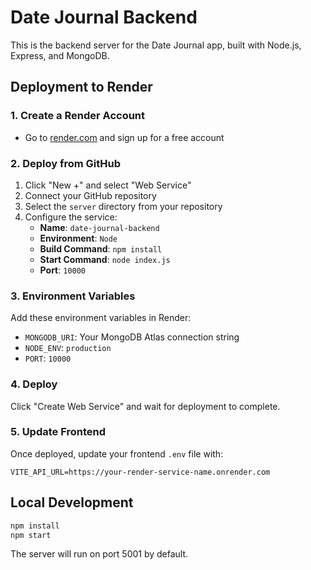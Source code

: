 # Date Journal Backend

This is the backend server for the Date Journal app, built with Node.js, Express, and MongoDB.

## Deployment to Render

### 1. Create a Render Account
- Go to [render.com](https://render.com) and sign up for a free account

### 2. Deploy from GitHub
1. Click "New +" and select "Web Service"
2. Connect your GitHub repository
3. Select the `server` directory from your repository
4. Configure the service:
   - **Name**: `date-journal-backend`
   - **Environment**: `Node`
   - **Build Command**: `npm install`
   - **Start Command**: `node index.js`
   - **Port**: `10000`

### 3. Environment Variables
Add these environment variables in Render:
- `MONGODB_URI`: Your MongoDB Atlas connection string
- `NODE_ENV`: `production`
- `PORT`: `10000`

### 4. Deploy
Click "Create Web Service" and wait for deployment to complete.

### 5. Update Frontend
Once deployed, update your frontend `.env` file with:
```
VITE_API_URL=https://your-render-service-name.onrender.com
```

## Local Development

```bash
npm install
npm start
```

The server will run on port 5001 by default. 